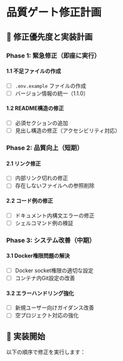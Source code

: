 # 品質ゲート修正計画

## 🎯 修正優先度と実装計画

### Phase 1: 緊急修正（即座に実行）

#### 1.1 不足ファイルの作成
- [ ] `.env.example` ファイルの作成
- [ ] バージョン情報の統一（1.1.0）

#### 1.2 README構造の修正
- [ ] 必須セクションの追加
- [ ] 見出し構造の修正（アクセシビリティ対応）

### Phase 2: 品質向上（短期）

#### 2.1 リンク修正
- [ ] 内部リンク切れの修正
- [ ] 存在しないファイルへの参照削除

#### 2.2 コード例の修正
- [ ] ドキュメント内構文エラーの修正
- [ ] シェルコマンド例の検証

### Phase 3: システム改善（中期）

#### 3.1 Docker権限問題の解決
- [ ] Docker socket権限の適切な設定
- [ ] コンテナ内Git設定の改善

#### 3.2 エラーハンドリング強化
- [ ] 新規ユーザー向けガイダンス改善
- [ ] 空プロジェクト対応の強化

## 🚀 実装開始

以下の順序で修正を実行します：
